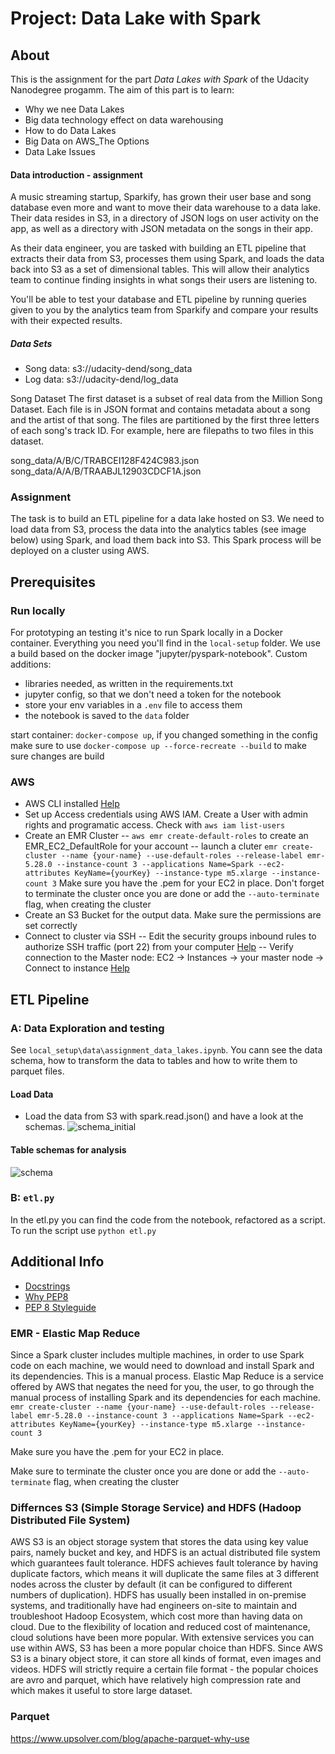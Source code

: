 # Project: Data Lake with Spark

## About

This is the assignment for the part *Data Lakes with Spark* of the Udacity Nanodegree progamm. 
The aim of this part is to learn:
- Why we nee Data Lakes
- Big data technology effect on data warehousing
- How to do Data Lakes
- Big Data on AWS_The Options
- Data Lake Issues

#### Data introduction - assignment
A music streaming startup, Sparkify, has grown their user base and song database even more and want to move their data warehouse to a data lake. Their data resides in S3, in a directory of JSON logs on user activity on the app, as well as a directory with JSON metadata on the songs in their app.

As their data engineer, you are tasked with building an ETL pipeline that extracts their data from S3, processes them using Spark, and loads the data back into S3 as a set of dimensional tables. This will allow their analytics team to continue finding insights in what songs their users are listening to.

You'll be able to test your database and ETL pipeline by running queries given to you by the analytics team from Sparkify and compare your results with their expected results.


##### Data Sets
- Song data: s3://udacity-dend/song_data
- Log data: s3://udacity-dend/log_data

Song Dataset
The first dataset is a subset of real data from the Million Song Dataset. Each file is in JSON format and contains metadata about a song and the artist of that song. The files are partitioned by the first three letters of each song's track ID. For example, here are filepaths to two files in this dataset.

song_data/A/B/C/TRABCEI128F424C983.json
song_data/A/A/B/TRAABJL12903CDCF1A.json

### Assignment
The task is to build an ETL pipeline for a data lake hosted on S3. We need to load data from S3, process the data into the analytics tables (see image below) using Spark, and load them back into S3. This Spark process will be deployed on a cluster using AWS. 


## Prerequisites
### Run locally 
For prototyping an testing it's nice to run Spark locally in a Docker container. Everything you need you'll find in the `local-setup` folder.
We use a build based on the docker image "jupyter/pyspark-notebook".
Custom additions:
- libraries needed, as written in the requirements.txt
- jupyter config, so that we don't need a token for the notebook
- store your env variables in a `.env` file to access them
- the notebook is saved to the `data` folder

start container: `docker-compose up`, if you changed something in the config make sure to use `docker-compose up --force-recreate --build` to make sure changes are build

### AWS
- AWS CLI installed [Help](https://docs.aws.amazon.com/cli/latest/userguide/install-cliv2.html)
- Set up Access credentials using AWS IAM. Create a User with admin rights and programatic access. Check with `aws iam list-users`
- Create an EMR Cluster
  -- `aws emr create-default-roles` to create an EMR_EC2_DefaultRole for your account
  -- launch a cluter `emr create-cluster --name {your-name} --use-default-roles --release-label emr-5.28.0 --instance-count 3 --applications Name=Spark --ec2-attributes KeyName={yourKey} --instance-type m5.xlarge --instance-count 3`
  Make sure you have the .pem for your EC2 in place. Don't forget to terminate the cluster once you are done or add the `--auto-terminate` flag, when creating the cluster
- Create an S3 Bucket for the output data. Make sure the permissions are set correctly
- Connect to cluster via SSH
  -- Edit the security groups inbound rules to authorize SSH traffic (port 22) from your computer [Help](https://docs.aws.amazon.com/emr/latest/ManagementGuide/emr-connect-ssh-prereqs.html)
  -- Verify connection to the Master node: EC2 -> Instances -> your master node -> Connect to instance [Help](https://docs.aws.amazon.com/emr/latest/ManagementGuide/emr-connect-master-node-ssh.html)

## ETL Pipeline
### A: Data Exploration and testing 
See `local_setup\data\assignment_data_lakes.ipynb`. You cann see the data schema, how to transform the data to tables and how to write them to parquet files.

#### Load Data
- Load the data from S3 with spark.read.json() and have a look at the schemas.
![schema_initial](https://user-images.githubusercontent.com/6280553/148812051-71646a04-6edb-43ba-ac2d-73acaa14d8e7.png)


#### Table schemas for analysis
![schema](https://user-images.githubusercontent.com/6280553/148812186-9088e881-19c9-429e-bdd3-4310652b3b0d.png)



### B: `etl.py`

In the etl.py you can find the code from the notebook, refactored as a script. To run the script use `python etl.py`

## Additional Info

- [Docstrings](https://www.python.org/dev/peps/pep-0257/)
- [Why PEP8](https://realpython.com/python-pep8/)
- [PEP 8 Styleguide](http://pep8online.com/)

### EMR - Elastic Map Reduce

Since a Spark cluster includes multiple machines, in order to use Spark code on each machine, we would need to download and install Spark and its dependencies. This is a manual process. Elastic Map Reduce is a service offered by AWS that negates the need for you, the user, to go through the manual process of installing Spark and its dependencies for each machine.
`emr create-cluster --name {your-name} --use-default-roles --release-label emr-5.28.0 --instance-count 3 --applications Name=Spark --ec2-attributes KeyName={yourKey} --instance-type m5.xlarge --instance-count 3 `

Make sure you have the .pem for your EC2 in place.

Make sure to terminate the cluster once you are done or add the `--auto-terminate` flag, when creating the cluster

### Differnces S3 (Simple Storage Service) and HDFS (Hadoop Distributed File System)

AWS S3 is an object storage system that stores the data using key value pairs, namely bucket and key, and HDFS is an actual distributed file system which guarantees fault tolerance. HDFS achieves fault tolerance by having duplicate factors, which means it will duplicate the same files at 3 different nodes across the cluster by default (it can be configured to different numbers of duplication).
HDFS has usually been installed in on-premise systems, and traditionally have had engineers on-site to maintain and troubleshoot Hadoop Ecosystem, which cost more than having data on cloud. Due to the flexibility of location and reduced cost of maintenance, cloud solutions have been more popular. With extensive services you can use within AWS, S3 has been a more popular choice than HDFS.
Since AWS S3 is a binary object store, it can store all kinds of format, even images and videos. HDFS will strictly require a certain file format - the popular choices are avro and parquet, which have relatively high compression rate and which makes it useful to store large dataset.

### Parquet

https://www.upsolver.com/blog/apache-parquet-why-use


